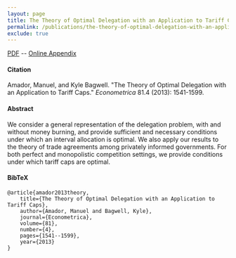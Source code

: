 ```yaml
---
layout: page
title: The Theory of Optimal Delegation with an Application to Tariff Caps
permalink: /publications/the-theory-of-optimal-delegation-with-an-application-to-tariff-caps/
exclude: true
---
```


[PDF](http://amadormanuel.me/files/delegation.pdf) -- [Online Appendix](http://amadormanuel.me/files/delegation_appendix.pdf)

#### Citation

Amador, Manuel, and Kyle Bagwell. "The Theory of Optimal Delegation with an Application to Tariff Caps." *Econometrica* 81.4 (2013): 1541-1599.

#### Abstract

We consider a general representation of the delegation problem, with and without money burning, and provide sufficient and necessary conditions under which an interval allocation is optimal. We also apply our results to the theory of trade agreements among privately informed governments. For both perfect and monopolistic competition settings, we provide conditions under which tariff caps are optimal.

#### BibTeX
 
	@article{amador2013theory,
	    title={The Theory of Optimal Delegation with an Application to Tariff Caps},
	    author={Amador, Manuel and Bagwell, Kyle},
	    journal={Econometrica},
	    volume={81},
	    number={4},
	    pages={1541--1599},
	    year={2013}
	}
	        
